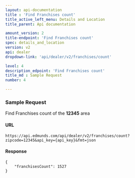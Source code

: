 ```yaml
---
layout: api-documentation
title : 'Find Franchises count'
title_active_left_menu: Details and Location
title_parent: Api documentation

amount_version: 2
title-endpoint: 'Find Franchises count'
spec: details_and_location
version: v2
api: dealer
dropdown-link: 'api/dealer/v2/franchises/count'

level: 4
description_edpoint: 'Find Franchises count'
title_md : Sample Request
number: 4

---
```


### Sample Request

Find Franchises count of the **12345** area

#### URL

    https://api.edmunds.com/api/dealer/v2/franchises/count?zipcode=12345&api_key={api_key}&fmt=json

#### Response

    {
        "franchisesCount": 1527
    }
    
